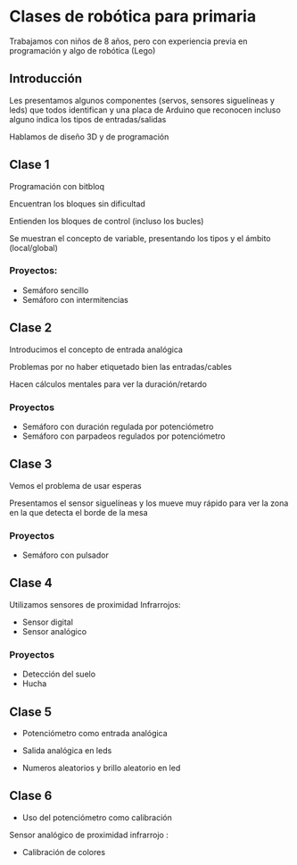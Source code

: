 # Clases de robótica para primaria

Trabajamos con niños de 8 años, pero con experiencia previa en programación y algo de robótica (Lego)

## Introducción

Les presentamos algunos componentes (servos, sensores siguelíneas y leds) que todos identifican y una placa de Arduino que reconocen incluso alguno indica los tipos de entradas/salidas

Hablamos de diseño 3D y de programación

## Clase 1

Programación con bitbloq

Encuentran los bloques sin dificultad

Entienden los bloques de control (incluso los bucles)

Se muestran el concepto de variable, presentando los tipos y el ámbito (local/global)

### Proyectos:
* Semáforo sencillo
* Semáforo con intermitencias

## Clase 2

Introducimos el concepto de entrada analógica

Problemas por no haber etiquetado bien las entradas/cables

Hacen cálculos mentales para ver la duración/retardo

### Proyectos
* Semáforo con duración regulada por potenciómetro
* Semáforo con parpadeos regulados por potenciómetro

## Clase 3

Vemos el problema de usar esperas

Presentamos el sensor siguelíneas y los mueve muy rápido para ver la zona en la que detecta el borde de la mesa

### Proyectos

* Semáforo con pulsador

## Clase 4

Utilizamos sensores de proximidad Infrarrojos:
* Sensor digital
* Sensor analógico

### Proyectos

* Detección del suelo
* Hucha

## Clase 5

* Potenciómetro como entrada analógica
* Salida analógica en leds

* Numeros aleatorios y brillo aleatorio en led

## Clase 6

* Uso del potenciómetro como calibración

Sensor analógico de proximidad infrarrojo :
* Calibración de colores
